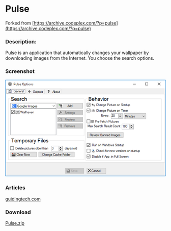 # Pulse
Forked from [https://archive.codeplex.com/?p=pulse](https://archive.codeplex.com/?p=pulse)

### Description:
Pulse is an application that automatically changes your wallpaper by downloading images from the Internet. You choose the search options.

### Screenshot
![UI](images/UI.png)
### Articles
[guidingtech.com](https://www.guidingtech.com/10320/automatically-download-wallpapers-natgeo-google-images-wallbase/)

### Download
[Pulse.zip](relase/Pulse.zip)
